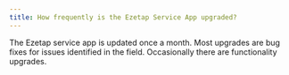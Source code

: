 ```yaml
---
title: How frequently is the Ezetap Service App upgraded?
---
```

The Ezetap service app is updated once a month. Most upgrades are bug fixes for issues identified in the field. Occasionally there are functionality upgrades. 